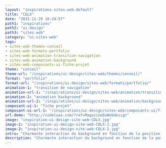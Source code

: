 ```yaml
---
layout: "inspirations-sites-web-default"
title: "CDLX"
date: "2015-11-29 16:24:57"
path1: "inspirations"
path2: "ui-design"
path3: "sites-web"
category: "ui-sites-web"
tags:
- sites-web-themes-conseil
- sites-web-formats-portfolio
- sites-web-animation-transition-navigation
- sites-web-animation-background
- sites-web-composants-ui-fiche-projet
theme: "conseil"
theme-url: "/inspirations/ui-design/sites-web/themes/conseil/"
format: "portfolio"
format-url: "/inspirations/ui-design/sites-web/formats/portfolio/"
animation-1: "transition de navigation"
animation-url-1: "/inspirations/ui-design/sites-web/animation/transition-navigation/"
animation-2: "animation background"
animation-url-2: "/inspirations/ui-design/sites-web/animation/background/"
composant-ui-1: "fiche projet"
composant-ui-url-1: "/inspirations/ui-design/sites-web/composants-ui/fiche-projet/"
url-demo: "http://codeluxe.com/?ref=MagazineDuWebdesign"
image: "inspiration-ui-design-site-web-CDLX.jpg"
image-2: "inspiration-ui-design-site-web-CDLX-1.jpg"
image-2: "inspiration-ui-design-site-web-CDLX-2.jpg"
intro: "Charmante interaction du background en fonction de la position du curseur pour ce studio de design berlinois"
description: "Charmante interaction du background en fonction de la position du curseur pour ce studio de design berlinois"
---
```


